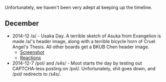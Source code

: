 Unfortunately, we haven't been very adept at keeping up the timeline.

## December

* 2014-12 /a/ - Usaka Day. A terrible sketch of Asuka from Evangelion is made /a/'s header image, along with a terrible bicycle horn of Cruel Angel's Thesis. All other boards get a BKUB Chen header image. 
  * [Screenshot]()
  * [Reactions]()
* 2014-12-7 /pol/ and /s4s/ - Moot starts the day by testing out CAPTCHA-less posting on /pol/. Unfortunately, shit goes down, and /pol/ redirects to /s4s/.